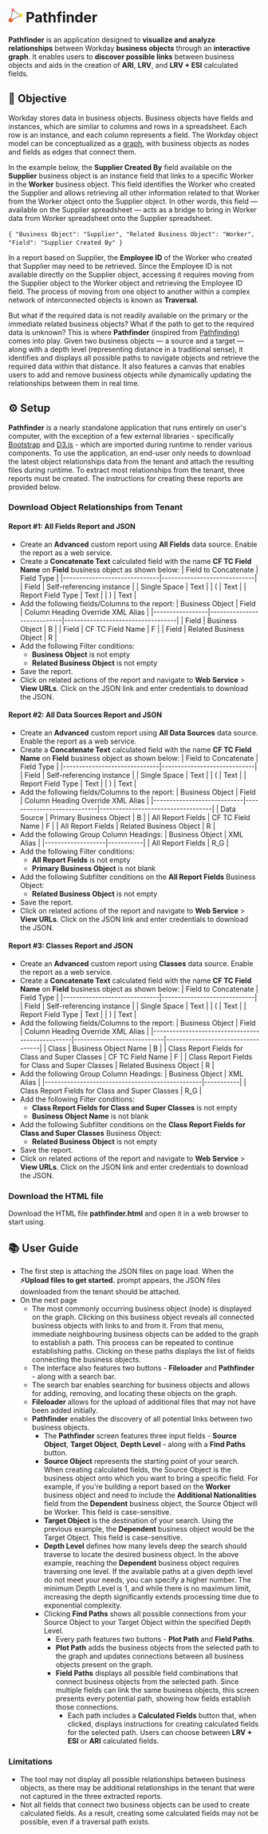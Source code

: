 # <img src="readme_files/pathfinder_logo.svg" style="width: 1em; height: auto;" alt="Pathfinder" /> Pathfinder

**Pathfinder** is an application designed to **visualize and analyze relationships** between Workday **business objects** through an **interactive graph**. It enables users to **discover possible links** between business objects and aids in the creation of **ARI**, **LRV**, and **LRV + ESI** calculated fields.

## 🎯 Objective

Workday stores data in business objects. Business objects have fields and instances, which are similar to columns and rows in a spreadsheet. Each row is an instance, and each column represents a field. The Workday object model can be conceptualized as a [graph](https://en.wikipedia.org/wiki/Graph_database), with business objects as nodes and fields as edges that connect them.

In the example below, the **Supplier Created By** field available on the **Supplier** business object is an instance field that links to a specific Worker in the **Worker** business object. This field identifies the Worker who created the Supplier and allows retrieving all other information related to that Worker from the Worker object onto the Supplier object. In other words, this field — available on the Supplier spreadsheet — acts as a bridge to bring in Worker data from Worker spreadsheet onto the Supplier spreadsheet.
 
`{
   "Business Object": "Supplier",
   "Related Business Object": "Worker",
   "Field": "Supplier Created By"
}`

In a report based on Supplier, the **Employee ID** of the Worker who created that Supplier may need to be retrieved. Since the Employee ID is not available directly on the Supplier object, accessing it requires moving from the Supplier object to the Worker object and retrieving the Employee ID field. The process of moving from one object to another within a complex network of interconnected objects is known as **Traversal**.

But what if the required data is not readily available on the primary or the immediate related business objects? What if the path to get to the required data is unknown? This is where **Pathfinder** (inspired from [Pathfinding](https://en.wikipedia.org/wiki/Pathfinding)) comes into play. Given two business objects — a source and a target — along with a depth level (representing distance in a traditional sense), it identifies and displays all possible paths to navigate objects and retrieve the required data within that distance. It also features a canvas that enables users to add and remove business objects while dynamically updating the relationships between them in real time. 

## ⚙️ Setup

**Pathfinder** is a nearly standalone application that runs entirely on user's computer, with the exception of a few external libraries - specifically [Bootstrap](https://en.wikipedia.org/wiki/Bootstrap_(front-end_framework)) and [D3.js](https://en.wikipedia.org/wiki/D3.js) - which are imported during runtime to render various components. To use the application, an end-user only needs to download the latest object relationships data from the tenant and attach the resulting files during runtime. To extract most relationships from the tenant, three reports must be created. The instructions for creating these reports are provided below.

### Download Object Relationships from Tenant

#### Report #1: All Fields Report and JSON
* Create an **Advanced** custom report using **All Fields** data source. Enable the report as a web service.
* Create a **Concatenate Text** calculated field with the name **CF TC Field Name** on **Field** business object as shown below:
  | Field to Concatenate         | Field Type                  |
  |------------------------------|-----------------------------|
  | Field                        | Self-referencing instance   |
  | Single Space                 | Text                        |
  | (                            | Text                        |
  | Report Field Type            | Text                        |
  | )                            | Text                        |
* Add the following fields/Columns to the report:
  | Business Object | Field                      | Column Heading Override XML Alias |
  |-----------------|----------------------------|-----------------------------------|
  | Field           | Business Object            | B                                 |
  | Field           | CF TC Field Name           | F                                 |
  | Field           | Related Business Object    | R                                 |
* Add the following Filter conditions:
  * **Business Object** is not empty
  * **Related Business Object** is not empty
* Save the report.
* Click on related actions of the report and navigate to **Web Service** > **View URLs**. Click on the JSON link and enter credentials to download the JSON.

#### Report #2: All Data Sources Report and JSON
* Create an **Advanced** custom report using **All Data Sources** data source. Enable the report as a web service.
* Create a **Concatenate Text** calculated field with the name **CF TC Field Name** on **Field** business object as shown below:
  | Field to Concatenate         | Field Type                  |
  |------------------------------|-----------------------------|
  | Field                        | Self-referencing instance   |
  | Single Space                 | Text                        |
  | (                            | Text                        |
  | Report Field Type            | Text                        |
  | )                            | Text                        |
* Add the following fields/Columns to the report:
  | Business Object            | Field                      | Column Heading Override XML Alias |
  |----------------------------|----------------------------|-----------------------------------|
  | Data Source                | Primary Business Object    | B                                 |
  | All Report Fields          | CF TC Field Name           | F                                 |
  | All Report Fields          | Related Business Object    | R                                 |
* Add the following Group Column Headings:
  | Business Object   | XML Alias |
  |-------------------|-----------|
  | All Report Fields | R_G       |
* Add the following Filter conditions:
  * **All Report Fields** is not empty
  * **Primary Business Object** is not blank
* Add the following Subfilter conditions on the **All Report Fields** Business Object:
  * **Related Business Object** is not empty
* Save the report.
* Click on related actions of the report and navigate to **Web Service** > **View URLs**. Click on the JSON link and enter credentials to download the JSON.

#### Report #3: Classes Report and JSON
* Create an **Advanced** custom report using **Classes** data source. Enable the report as a web service.
* Create a **Concatenate Text** calculated field with the name **CF TC Field Name** on **Field** business object as shown below:
  | Field to Concatenate         | Field Type                  |
  |------------------------------|-----------------------------|
  | Field                        | Self-referencing instance   |
  | Single Space                 | Text                        |
  | (                            | Text                        |
  | Report Field Type            | Text                        |
  | )                            | Text                        |
* Add the following fields/Columns to the report:
  | Business Object                                 | Field                      | Column Heading Override XML Alias |
  |-------------------------------------------------|----------------------------|-----------------------------------|
  | Class                                           | Business Object Name       | B                                 |
  | Class Report Fields for Class and Super Classes | CF TC Field Name           | F                                 |
  | Class Report Fields for Class and Super Classes | Related Business Object    | R                                 |
* Add the following Group Column Headings:
  | Business Object                                 | XML Alias |
  |-------------------------------------------------|-----------|
  | Class Report Fields for Class and Super Classes | R_G       |
* Add the following Filter conditions:
  * **Class Report Fields for Class and Super Classes** is not empty
  * **Business Object Name** is not blank
* Add the following Subfilter conditions on the **Class Report Fields for Class and Super Classes** Business Object:
  * **Related Business Object** is not empty
* Save the report.
* Click on related actions of the report and navigate to **Web Service** > **View URLs**. Click on the JSON link and enter credentials to download the JSON.

### Download the HTML file
Download the HTML file **pathfinder.html** and open it in a web browser to start using.

## 📚 User Guide

* The first step is attaching the JSON files on page load. When the **⚡Upload files to get started.** prompt appears, the JSON files downloaded from the tenant should be attached.
* On the next page
  * The most commonly occurring business object (node) is displayed on the graph. Clicking on this business object reveals all connected business objects with links to and from it. From that menu, immediate neighbouring business objects can be added to the graph to establish a path. This process can be repeated to continue establishing paths. Clicking on these paths displays the list of fields connecting the business objects.
  * The interface also features two buttons - **Fileloader** and **Pathfinder** - along with a search bar.
  * The search bar enables searching for business objects and allows for adding, removing, and locating these objects on the graph.
  * **Fileloader** allows for the upload of additional files that may not have been added initially.
  * **Pathfinder** enables the discovery of all potential links between two business objects.
    * The **Pathfinder** screen features three input fields - **Source Object**, **Target Object**, **Depth Level** - along with a **Find Paths** button.
    * **Source Object** represents the starting point of your search. When creating calculated fields, the Source Object is the business object onto which you want to bring a specific field. For example, if you're building a report based on the **Worker** business object and need to include the **Additional Nationalities** field from the **Dependent** business object, the Source Object will be Worker. This field is case-sensitive.
    * **Target Object** is the destination of your search. Using the previous example, the **Dependent** business object would be the Target Object. This field is case-sensitive.
    * **Depth Level** defines how many levels deep the search should traverse to locate the desired business object. In the above example, reaching the **Dependent** business object requires traversing one level. If the available paths at a given depth level do not meet your needs, you can specify a higher number. The minimum Depth Level is 1, and while there is no maximum limit, increasing the depth significantly extends processing time due to exponential complexity.
    * Clicking **Find Paths** shows all possible connections from your Source Object to your Target Object within the specified Depth Level.
      * Every path features two buttons - **Plot Path** and **Field Paths**.
      * **Plot Path** adds the business objects from the selected path to the graph and updates connections between all business objects present on the graph.
      * **Field Paths** displays all possible field combinations that connect business objects from the selected path. Since multiple fields can link the same business objects, this screen presents every potential path, showing how fields establish those connections.
        * Each path includes a **Calculated Fields** button that, when clicked, displays instructions for creating calculated fields for the selected path. Users can choose between **LRV + ESI** or **ARI** calculated fields.

### Limitations
* The tool may not display all possible relationships between business objects, as there may be additional relationships in the tenant that were not captured in the three extracted reports.
* Not all fields that connect two business objects can be used to create calculated fields. As a result, creating some calculated fields may not be possible, even if a traversal path exists.